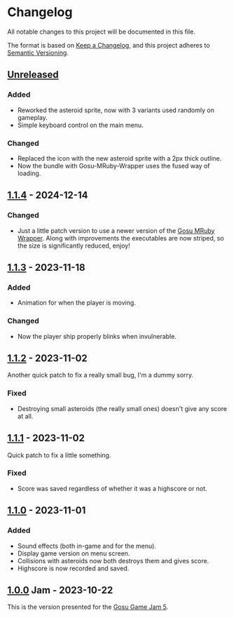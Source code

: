 # Changelog

All notable changes to this project will be documented in this file.

The format is based on [Keep a Changelog](https://keepachangelog.com/en/1.0.0/),
and this project adheres to [Semantic Versioning](https://semver.org/spec/v2.0.0.html).

## [Unreleased]

### Added

- Reworked the asteroid sprite, now with 3 variants used randomly on gameplay.
- Simple keyboard control on the main menu.

### Changed

- Replaced the icon with the new asteroid sprite with a 2px thick outline.
- Now the bundle with Gosu-MRuby-Wrapper uses the fused way of loading.

## [1.1.4] - 2024-12-14

### Changed

- Just a little patch version to use a newer version of the [Gosu MRuby Wrapper](https://github.com/Chadowo/gosu-mruby-wrapper). Along with improvements the executables are now striped, so the size is significantly reduced, enjoy!

## [1.1.3] - 2023-11-18

### Added

- Animation for when the player is moving.

### Changed

- Now the player ship properly blinks when invulnerable.

## [1.1.2] - 2023-11-02

Another quick patch to fix a really small bug, I'm a dummy sorry.

### Fixed

- Destroying small asteroids (the really small ones) doesn't give any score at all.

## [1.1.1] - 2023-11-02

Quick patch to fix a little something.

### Fixed

- Score was saved regardless of whether it was a highscore or not.

## [1.1.0] - 2023-11-01

### Added

- Sound effects (both in-game and for the menu).
- Display game version on menu screen.
- Collisions with asteroids now both destroys them and gives score.
- Highscore is now recorded and saved.

## [1.0.0] Jam - 2023-10-22

This is the version presented for the [Gosu Game Jam 5](https://itch.io/jam/gosu-game-jam-5).

[unreleased]: https://github.com/chadowo/asteritos/compare/v1.1.4...HEAD
[1.1.4]: https://github.com/chadowo/asteritos/compare/v1.1.3...v1.1.4
[1.1.3]: https://github.com/chadowo/asteritos/compare/v1.1.2...v1.1.3
[1.1.2]: https://github.com/chadowo/asteritos/compare/v1.1.1...v1.1.2
[1.1.1]: https://github.com/chadowo/asteritos/compare/v1.1.0...v1.1.1
[1.1.0]: https://github.com/chadowo/asteritos/compare/v1.0.0...v1.1.0
[1.0.0]: https://github.com/Chadowo/asteritos/releases/tag/v1.0.0

